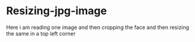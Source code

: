 # Resizing-jpg-image
Here i am reading one image and then cropping the face and then resizing the same in a top left corner

